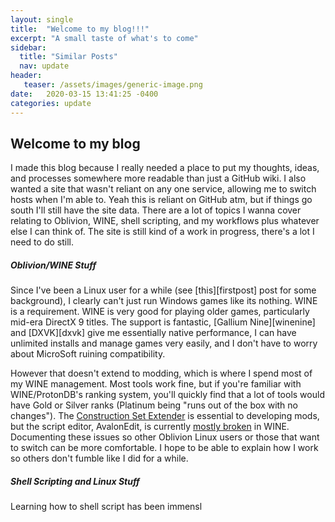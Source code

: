 ```yaml
---
layout: single
title:  "Welcome to my blog!!!"
excerpt: "A small taste of what's to come"
sidebar:
  title: "Similar Posts"
  nav: update
header:
   teaser: /assets/images/generic-image.png
date:   2020-03-15 13:41:25 -0400
categories: update
---
```

<h2>Welcome to my blog</h2>

I made this blog because I really needed a place to put my thoughts, ideas, and processes somewhere more readable than just a GitHub wiki.
I also wanted a site that wasn't reliant on any one service, allowing me to switch hosts when I'm able to. Yeah this is reliant on GitHub atm, but if things go south I'll still have the site data.
There are a lot of topics I wanna cover relating to Oblivion, WINE, shell scripting, and my workflows plus whatever else I can think of. The site is still kind of a work in progress,
there's a lot I need to do still. 

<h5>Oblivion/WINE Stuff</h5>
Since I've been a Linux user for a while (see [this][firstpost] post for some background), I clearly can't just run Windows games like its nothing.
WINE is a requirement. WINE is very good for playing older games, particularly mid-era DirectX 9 titles. The support is fantastic, [Gallium Nine][winenine] and 
[DXVK][dxvk] give me essentially native performance, I can have unlimited installs and manage games very easily, and I don't have to worry about MicroSoft ruining
compatibility. 

However that doesn't extend to modding, which is where I spend most of my WINE management. 
Most tools work fine, but if you're familiar with WINE/ProtonDB's ranking system, you'll quickly find that a lot of tools would have Gold or Silver ranks
(Platinum being "runs out of the box with no changes"). The [Construction Set Extender][cse] is essential to developing mods, but the script editor, AvalonEdit,
is currently [mostly broken][csewine] in WINE. Documenting these issues so other Oblivion Linux users or those that want to switch can be more comfortable.
I hope to be able to explain how I work so others don't fumble like I did for a while.

<h5>Shell Scripting and Linux Stuff</h5>
Learning how to shell script has been immensl

[firstpost]:		/linux/2020/03/14/firstpost.html
[winenine]:		https://github.com/iXit/wine-nine-standalone
[dxvk]:			https://github.com/doitsujin/dxvk
[cse]:			https://www.nexusmods.com/oblivion/mods/36370/?
[csewine]:		https://appdb.winehq.org/objectManager.php?sClass=version&iId=38754
